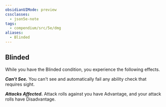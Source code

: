 ```yaml
---
obsidianUIMode: preview
cssclasses:
  - json5e-note
tags:
  - compendium/src/5e/dmg
aliases:
  - Blinded
---
```

## Blinded

While you have the Blinded condition, you experience the following effects.

***Can't See.*** You can't see and automatically fail any ability check that requires sight.

***Attacks Affected.*** Attack rolls against you have Advantage, and your attack rolls have Disadvantage.